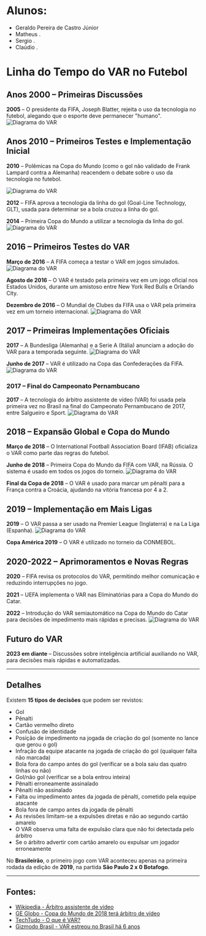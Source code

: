 # Alunos:
- Geraldo Pereira de Castro Júnior
- Matheus .
- Sergio .
- Claúdio .

# Linha do Tempo do VAR no Futebol

## Anos 2000 – Primeiras Discussões

**2005** – O presidente da FIFA, Joseph Blatter, rejeita o uso da tecnologia no futebol, alegando que o esporte deve permanecer "humano".
![Diagrama do VAR](ibagens/image11.png)

## Anos 2010 – Primeiros Testes e Implementação Inicial

**2010** – Polêmicas na Copa do Mundo (como o gol não validado de Frank Lampard contra a Alemanha) reacendem o debate sobre o uso da tecnologia no futebol.

![Diagrama do VAR](ibagens/image10.png)

**2012** – FIFA aprova a tecnologia da linha do gol (Goal-Line Technology, GLT), usada para determinar se a bola cruzou a linha do gol.

**2014** – Primeira Copa do Mundo a utilizar a tecnologia da linha do gol.
![Diagrama do VAR](ibagens/image7.png)

## 2016 – Primeiros Testes do VAR

**Março de 2016** – A FIFA começa a testar o VAR em jogos simulados.
![Diagrama do VAR](ibagens/image3.png)

**Agosto de 2016** – O VAR é testado pela primeira vez em um jogo oficial nos Estados Unidos, durante um amistoso entre New York Red Bulls e Orlando City.

**Dezembro de 2016** – O Mundial de Clubes da FIFA usa o VAR pela primeira vez em um torneio internacional.
![Diagrama do VAR](ibagens/image4.png)

## 2017 – Primeiras Implementações Oficiais

**2017** – A Bundesliga (Alemanha) e a Serie A (Itália) anunciam a adoção do VAR para a temporada seguinte.
![Diagrama do VAR](ibagens/image1.png)

**Junho de 2017** – VAR é utilizado na Copa das Confederações da FIFA.
![Diagrama do VAR](ibagens/image2.png)

### 2017 – Final do Campeonato Pernambucano

**2017** – A tecnologia do árbitro assistente de vídeo (VAR) foi usada pela primeira vez no Brasil na final do Campeonato Pernambucano de 2017, entre Salgueiro e Sport.
![Diagrama do VAR](ibagens/image8.png)

## 2018 – Expansão Global e Copa do Mundo

**Março de 2018** – O International Football Association Board (IFAB) oficializa o VAR como parte das regras do futebol.

**Junho de 2018** – Primeira Copa do Mundo da FIFA com VAR, na Rússia. O sistema é usado em todos os jogos do torneio.
![Diagrama do VAR](ibagens/image9.png)

**Final da Copa de 2018** – O VAR é usado para marcar um pênalti para a França contra a Croácia, ajudando na vitória francesa por 4 a 2.

## 2019 – Implementação em Mais Ligas

**2019** – O VAR passa a ser usado na Premier League (Inglaterra) e na La Liga (Espanha).
![Diagrama do VAR](ibagens/image5.png)

**Copa América 2019** – O VAR é utilizado no torneio da CONMEBOL.

## 2020-2022 – Aprimoramentos e Novas Regras

**2020** – FIFA revisa os protocolos do VAR, permitindo melhor comunicação e reduzindo interrupções no jogo.

**2021** – UEFA implementa o VAR nas Eliminatórias para a Copa do Mundo do Catar.

**2022** – Introdução do VAR semiautomático na Copa do Mundo do Catar para decisões de impedimento mais rápidas e precisas.
![Diagrama do VAR](ibagens/image9.png)

## Futuro do VAR

**2023 em diante** – Discussões sobre inteligência artificial auxiliando no VAR, para decisões mais rápidas e automatizadas.

---

## Detalhes

Existem **15 tipos de decisões** que podem ser revistos:

- Gol
- Pênalti
- Cartão vermelho direto
- Confusão de identidade
- Posição de impedimento na jogada de criação do gol (somente no lance que gerou o gol)
- Infração da equipe atacante na jogada de criação do gol (qualquer falta não marcada)
- Bola fora do campo antes do gol (verificar se a bola saiu das quatro linhas ou não)
- Gol/não gol (verificar se a bola entrou inteira)
- Pênalti erroneamente assinalado
- Pênalti não assinalado
- Falta ou impedimento antes da jogada de pênalti, cometido pela equipe atacante
- Bola fora de campo antes da jogada de pênalti
- As revisões limitam-se a expulsões diretas e não ao segundo cartão amarelo
- O VAR observa uma falta de expulsão clara que não foi detectada pelo árbitro
- Se o árbitro advertir com cartão amarelo ou expulsar um jogador erroneamente

No **Brasileirão**, o primeiro jogo com VAR aconteceu apenas na primeira rodada da edição de **2019**, na partida **São Paulo 2 x 0 Botafogo**.

---

## Fontes:

- [Wikipedia - Árbitro assistente de vídeo](https://pt.wikipedia.org/wiki/%C3%81rbitro_assistente_de_v%C3%ADdeo)
- [GE Globo - Copa do Mundo de 2018 terá árbitro de vídeo](https://ge.globo.com/futebol/copa-do-mundo/noticia/copa-do-mundo-de-2018-tera-arbitro-de-video.ghtml)
- [TechTudo - O que é VAR?](https://www.techtudo.com.br/noticias/2022/12/o-que-e-var-veja-como-funciona-o-arbitro-de-video-no-futebol.ghtml)
- [Gizmodo Brasil - VAR estreou no Brasil há 6 anos](https://gizmodo.uol.com.br/var-estreou-no-brasil-ha-6-anos-veja-em-qual-jogo-foi-e-a-1a-polemica/)

